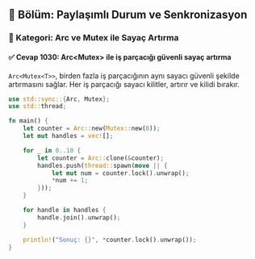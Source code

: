 ## 📘 Bölüm: Paylaşımlı Durum ve Senkronizasyon
### 🔹 Kategori: Arc ve Mutex ile Sayaç Artırma
#### ✅ Cevap 1030: Arc<Mutex<T>> ile iş parçacığı güvenli sayaç artırma

`Arc<Mutex<T>>`, birden fazla iş parçacığının aynı sayacı güvenli şekilde artırmasını sağlar. Her iş parçacığı sayacı kilitler, artırır ve kilidi bırakır.

```rust
use std::sync::{Arc, Mutex};
use std::thread;

fn main() {
    let counter = Arc::new(Mutex::new(0));
    let mut handles = vec![];

    for _ in 0..10 {
        let counter = Arc::clone(&counter);
        handles.push(thread::spawn(move || {
            let mut num = counter.lock().unwrap();
            *num += 1;
        }));
    }

    for handle in handles {
        handle.join().unwrap();
    }

    println!("Sonuç: {}", *counter.lock().unwrap());
}
```
